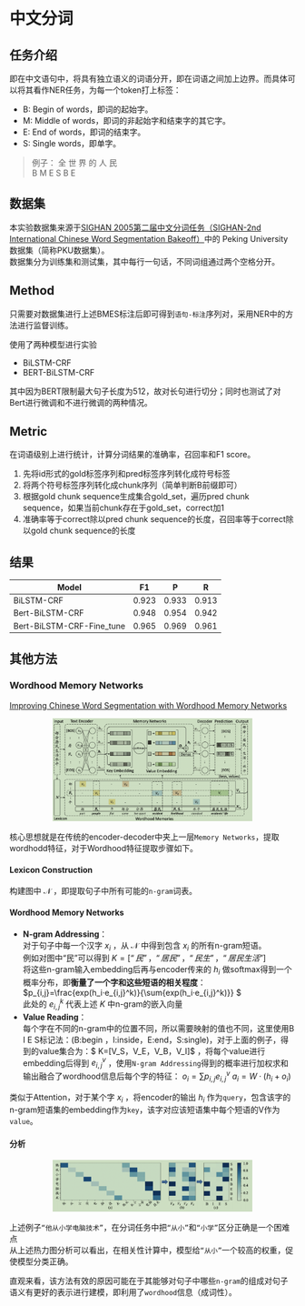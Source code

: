 # 中文分词

## 任务介绍   

即在中文语句中，将具有独立语义的词语分开，即在词语之间加上边界。而具体可以将其看作NER任务，为每一个token打上标签：
- B: Begin of words，即词的起始字。
- M: Middle of words，即词的非起始字和结束字的其它字。
- E: End of words，即词的结束字。
- S: Single words，即单字。
> 例子：
全 世 界 的 人 民    
B  M  E  S  B  E   


## 数据集   

本实验数据集来源于[SIGHAN 2005第二届中文分词任务（SIGHAN-2nd International Chinese Word Segmentation Bakeoff）](https://aclanthology.org/I05-3017.pdf)中的 Peking University 数据集（简称PKU数据集）。     
数据集分为训练集和测试集，其中每行一句话，不同词组通过两个空格分开。

## Method   

只需要对数据集进行上述BMES标注后即可得到`语句-标注`序列对，采用NER中的方法进行监督训练。

使用了两种模型进行实验
- BiLSTM-CRF  
- BERT-BiLSTM-CRF

其中因为BERT限制最大句子长度为512，故对长句进行切分；同时也测试了对Bert进行微调和不进行微调的两种情况。

## Metric   

在词语级别上进行统计，计算分词结果的准确率，召回率和F1 score。
1. 先将id形式的gold标签序列和pred标签序列转化成符号标签
2. 将两个符号标签序列转化成chunk序列（简单判断B前缀即可）
3. 根据gold chunk sequence生成集合gold_set，遍历pred chunk sequence，如果当前chunk存在于gold_set，correct加1
4. 准确率等于correct除以pred chunk sequence的长度，召回率等于correct除以gold chunk sequence的长度

## 结果

|Model|F1|P|R|
|-|-|-|-|
|BiLSTM-CRF|0.923|0.933|0.913|
|Bert-BiLSTM-CRF|0.948|0.954|0.942|
|Bert-BiLSTM-CRF-Fine_tune|0.965|0.969|0.961|

## 其他方法  

### Wordhood Memory Networks  

[Improving Chinese Word Segmentation with Wordhood Memory Networks](https://aclanthology.org/2020.acl-main.734/)

<div align="center">
<img src=./note_figures/wordhood_memory.png width=70% />
</div>

核心思想就是在传统的encoder-decoder中夹上一层`Memory Networks`，提取wordhodd特征，对于Wordhood特征提取步骤如下。  

#### Lexicon Construction  
 
构建图中 $\mathcal{N}$ ，即提取句子中所有可能的`n-gram`词表。  

#### Wordhood Memory Networks 

- **N-gram Addressing**：   
  对于句子中每一个汉字 $x_i$ ，从 $\mathcal{N}$ 中得到包含 $x_i$ 的所有n-gram短语。   
  例如对图中“民”可以得到  $K=[“民”，“居民”，“民生”，“居民生活”]$    
  将这些n-gram输入embedding后再与encoder传来的 $h_i$ 做softmax得到一个概率分布，即**衡量了一个字和这些短语的相关程度**：    
  $p_{i,j}=\frac{exp(h_i·e_{i,j}^k)}{\sum{exp(h_i·e_{i,j}^k)}} $   
  此处的 $e_{i,j}^k$ 代表上述 $K$ 中n-gram的嵌入向量   
- **Value Reading**：      
  每个字在不同的n-gram中的位置不同，所以需要映射的值也不同，这里使用B I E S标记法：(B:begin ，I:inside，E:end，S:single)，对于上面的例子，得到的value集合为：$ K=[V_S，V_E，V_B，V_I]$ ，将每个value进行embedding后得到 $e_{i,j}^v$ ，使用`N-gram Addressing`得到的概率进行加权求和输出融合了wordhood信息后每个字的特征：
  $o_i=\sum p_{i,j}e_{i,j}^v$
  $a_i=W·(h_i+o_i)$

类似于Attention，对于某个字 $x_i$ ，将encoder的输出 $h_i$ 作为`query`，包含该字的n-gram短语集的embedding作为`key`，该字对应该短语集中每个短语的V作为`value`。   
#### 分析     

<div align="center">
<img src=./note_figures/heatmap.png width=70% />
</div>

上述例子`“他从小学电脑技术”`，在分词任务中把`“从小”`和`“小学”`区分正确是一个困难点     
从上述热力图分析可以看出，在相关性计算中，模型给`“从小”`一个较高的权重，促使模型分类正确。   

直观来看，该方法有效的原因可能在于其能够对句子中哪些`n-gram`的组成对句子语义有更好的表示进行建模，即利用了`wordhood`信息（成词性）。    


